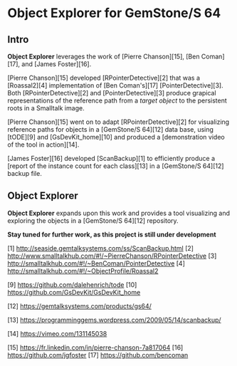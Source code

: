 # Object Explorer for GemStone/S 64

## Intro

**Object Explorer** leverages the work of [Pierre Chanson][15], [Ben Coman][17], and [James Foster][16].

[Pierre Chanson][15] developed [RPointerDetective][2] that was a [Roassal2][4] implementation of [Ben Coman's][17] [PointerDetective][3]. Both [RPointerDetective][2] and [PointerDetective][3] produce grapical representations of the reference path from a *target object* to the persistent roots in a Smalltalk image.

[Pierre Chanson][15] went on to adapt [RPointerDetective][2] for visualizing reference paths for objects in a [GemStone/S 64][12] data base, using [tODE][9] and [GsDevKit_home][10] and produced a [demonstration video of the tool in action][14].

[James Foster][16] developed [ScanBackup][1] to efficiently produce a [report of the instance count for each class][13] in a [GemStone/S 64][12] backup file.

## Object Explorer
**Object Explorer** expands upon this work and provides a tool visualizing and exploring the objects in a [GemStone/S 64][12] repository. 

**Stay tuned for further work, as this project is still under development**


[1] http://seaside.gemtalksystems.com/ss/ScanBackup.html
[2] http://www.smalltalkhub.com/#!/~PierreChanson/RPointerDetective
[3] http://smalltalkhub.com/#!/~BenComan/PointerDetective
[4] http://smalltalkhub.com/#!/~ObjectProfile/Roassal2

[9] https://github.com/dalehenrich/tode
[10] https://github.com/GsDevKit/GsDevKit_home

[12] https://gemtalksystems.com/products/gs64/

[13] https://programminggems.wordpress.com/2009/05/14/scanbackup/

[14] https://vimeo.com/131145038

[15] https://fr.linkedin.com/in/pierre-chanson-7a817064
[16] https://github.com/jgfoster
[17] https://github.com/bencoman
